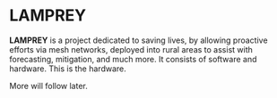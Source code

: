# LAMPREY

**LAMPREY** is a project dedicated to saving lives, by allowing proactive efforts via mesh networks, deployed into rural areas to assist with forecasting, mitigation, and much more.
It consists of software and hardware. This is the hardware.

More will follow later.
